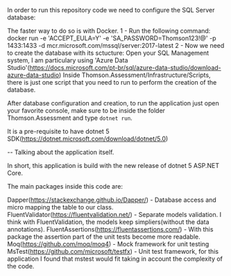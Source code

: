 In order to run this repository code we need to configure the SQL Server database:

The faster way to do so is with Docker.
  1 - Run the following command:
    docker run -e 'ACCEPT_EULA=Y' -e 'SA_PASSWORD=Thomson123!@' -p 1433:1433 -d mcr.microsoft.com/mssql/server:2017-latest
  2 - Now we need to create the database with its sctucture:
    Open your SQL Management system, I am particulary using 'Azure Data Studio'(https://docs.microsoft.com/pt-br/sql/azure-data-studio/download-azure-data-studio)
    Inside Thomson.Assessment/Infrastructure/Scripts, there is just one script that you need to run to perform the creation of the database.
    
After database configuration and creation, to run the application just open your favorite console, make sure to be inside the folder Thomson.Assessment and type `dotnet run`.

It is a pre-requisite to have dotnet 5 SDK(https://dotnet.microsoft.com/download/dotnet/5.0)

--
Talking about the application itself. 

In short, this application is build with the new release of dotnet 5 ASP.NET Core. 

The main packages inside this code are:

Dapper(https://stackexchange.github.io/Dapper/) - Database access and micro mapping the table to our class.
FluentValidator(https://fluentvalidation.net/)  - Separate models validation. I think with FluentValidation, the models keep simpliers(without the data annotations).
FluentAssertions(https://fluentassertions.com/) - With this package the assertion part of the unit tests become more readable.
Moq(https://github.com/moq/moq4)                - Mock framework for unit testing
MsTest(https://github.com/microsoft/testfx)     - Unit test framework, for this application I found that mstest would fit taking in account the complexity of the code.
